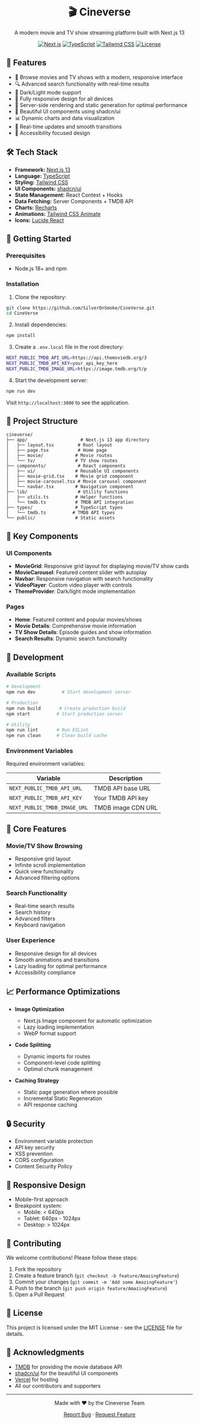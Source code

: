 <div align="center">
  <h1>🎬 Cineverse</h1>
  <p>A modern movie and TV show streaming platform built with Next.js 13</p>
  
  [![Next.js](https://img.shields.io/badge/Next.js-13-black?style=for-the-badge&logo=next.js)](https://nextjs.org/)
  [![TypeScript](https://img.shields.io/badge/TypeScript-5.2-blue?style=for-the-badge&logo=typescript)](https://www.typescriptlang.org/)
  [![Tailwind CSS](https://img.shields.io/badge/Tailwind-3.3-38B2AC?style=for-the-badge&logo=tailwind-css)](https://tailwindcss.com/)
  [![License](https://img.shields.io/badge/License-MIT-green.svg?style=for-the-badge)](LICENSE)
</div>

## 🌟 Features

- 🎥 Browse movies and TV shows with a modern, responsive interface
- 🔍 Advanced search functionality with real-time results
- 🌙 Dark/Light mode support
- 📱 Fully responsive design for all devices
- 🚀 Server-side rendering and static generation for optimal performance
- 🎨 Beautiful UI components using shadcn/ui
- 📊 Dynamic charts and data visualization
- 🔄 Real-time updates and smooth transitions
- 🎯 Accessibility focused design

## 🛠️ Tech Stack

- **Framework:** [Next.js 13](https://nextjs.org/)
- **Language:** [TypeScript](https://www.typescriptlang.org/)
- **Styling:** [Tailwind CSS](https://tailwindcss.com/)
- **UI Components:** [shadcn/ui](https://ui.shadcn.com/)
- **State Management:** React Context + Hooks
- **Data Fetching:** Server Components + TMDB API
- **Charts:** [Recharts](https://recharts.org/)
- **Animations:** [Tailwind CSS Animate](https://github.com/jamiebuilds/tailwindcss-animate)
- **Icons:** [Lucide React](https://lucide.dev/)

## 🚀 Getting Started

### Prerequisites

- Node.js 18+ and npm

### Installation

1. Clone the repository:
```bash
git clone https://github.com/SilverOnSmoke/CineVerse.git
cd CineVerse
```

2. Install dependencies:
```bash
npm install
```

3. Create a `.env.local` file in the root directory:
```bash
NEXT_PUBLIC_TMDB_API_URL=https://api.themoviedb.org/3
NEXT_PUBLIC_TMDB_API_KEY=your_api_key_here
NEXT_PUBLIC_TMDB_IMAGE_URL=https://image.tmdb.org/t/p
```

4. Start the development server:
```bash
npm run dev
```

Visit `http://localhost:3000` to see the application.

## 📁 Project Structure

```
cineverse/
├── app/                    # Next.js 13 app directory
│   ├── layout.tsx         # Root layout
│   ├── page.tsx           # Home page
│   ├── movie/            # Movie routes
│   └── tv/               # TV show routes
├── components/            # React components
│   ├── ui/               # Reusable UI components
│   ├── movie-grid.tsx    # Movie grid component
│   ├── movie-carousel.tsx # Movie carousel component
│   └── navbar.tsx        # Navigation component
├── lib/                   # Utility functions
│   ├── utils.ts          # Helper functions
│   └── tmdb.ts           # TMDB API integration
├── types/                # TypeScript types
│   └── tmdb.ts          # TMDB API types
└── public/               # Static assets
```

## 🎨 Key Components

### UI Components
- **MovieGrid**: Responsive grid layout for displaying movie/TV show cards
- **MovieCarousel**: Featured content slider with autoplay
- **Navbar**: Responsive navigation with search functionality
- **VideoPlayer**: Custom video player with controls
- **ThemeProvider**: Dark/light mode implementation

### Pages
- **Home**: Featured content and popular movies/shows
- **Movie Details**: Comprehensive movie information
- **TV Show Details**: Episode guides and show information
- **Search Results**: Dynamic search functionality

## 🔧 Development

### Available Scripts

```bash
# Development
npm run dev          # Start development server

# Production
npm run build       # Create production build
npm start          # Start production server

# Utility
npm run lint       # Run ESLint
npm run clean      # Clean build cache
```

### Environment Variables

Required environment variables:

| Variable | Description |
|----------|-------------|
| `NEXT_PUBLIC_TMDB_API_URL` | TMDB API base URL |
| `NEXT_PUBLIC_TMDB_API_KEY` | Your TMDB API key |
| `NEXT_PUBLIC_TMDB_IMAGE_URL` | TMDB image CDN URL |

## 🎯 Core Features

### Movie/TV Show Browsing
- Responsive grid layout
- Infinite scroll implementation
- Quick view functionality
- Advanced filtering options

### Search Functionality
- Real-time search results
- Search history
- Advanced filters
- Keyboard navigation

### User Experience
- Responsive design for all devices
- Smooth animations and transitions
- Lazy loading for optimal performance
- Accessibility compliance

## 📈 Performance Optimizations

- **Image Optimization**
  - Next.js Image component for automatic optimization
  - Lazy loading implementation
  - WebP format support

- **Code Splitting**
  - Dynamic imports for routes
  - Component-level code splitting
  - Optimal chunk management

- **Caching Strategy**
  - Static page generation where possible
  - Incremental Static Regeneration
  - API response caching

## 🔒 Security

- Environment variable protection
- API key security
- XSS prevention
- CORS configuration
- Content Security Policy

## 📱 Responsive Design

- Mobile-first approach
- Breakpoint system:
  - Mobile: < 640px
  - Tablet: 640px - 1024px
  - Desktop: > 1024px

## 🤝 Contributing

We welcome contributions! Please follow these steps:

1. Fork the repository
2. Create a feature branch (`git checkout -b feature/AmazingFeature`)
3. Commit your changes (`git commit -m 'Add some AmazingFeature'`)
4. Push to the branch (`git push origin feature/AmazingFeature`)
5. Open a Pull Request

## 📄 License

This project is licensed under the MIT License - see the [LICENSE](LICENSE) file for details.

## 🙏 Acknowledgments

- [TMDB](https://www.themoviedb.org/) for providing the movie database API
- [shadcn/ui](https://ui.shadcn.com/) for the beautiful UI components
- [Vercel](https://vercel.com) for hosting
- All our contributors and supporters

---

<div align="center">
  <p>Made with ❤️ by the Cineverse Team</p>
  <p>
    <a href="https://github.com/SilverOnSmoke/CineVerse/issues">Report Bug</a>
    ·
    <a href="https://github.com/SilverOnSmoke/CineVerse/issues">Request Feature</a>
  </p>
</div>